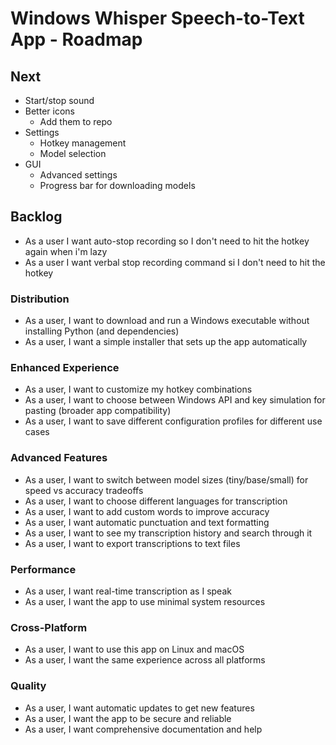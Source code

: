 # Windows Whisper Speech-to-Text App - Roadmap

## Next
- Start/stop sound
- Better icons
    - Add them to repo
- Settings
    - Hotkey management
    - Model selection
- GUI
    - Advanced settings
    - Progress bar for downloading models


## Backlog
- As a user I want auto-stop recording so I don't need to hit the hotkey again when i'm lazy
- As a user I want verbal stop recording command si I don't need to hit the hotkey

### Distribution
- As a user, I want to download and run a Windows executable without installing Python (and dependencies)
- As a user, I want a simple installer that sets up the app automatically

### Enhanced Experience  
- As a user, I want to customize my hotkey combinations
- As a user, I want to choose between Windows API and key simulation for pasting (broader app compatibility)
- As a user, I want to save different configuration profiles for different use cases

### Advanced Features
- As a user, I want to switch between model sizes (tiny/base/small) for speed vs accuracy tradeoffs
- As a user, I want to choose different languages for transcription  
- As a user, I want to add custom words to improve accuracy
- As a user, I want automatic punctuation and text formatting
- As a user, I want to see my transcription history and search through it
- As a user, I want to export transcriptions to text files

### Performance
- As a user, I want real-time transcription as I speak
- As a user, I want the app to use minimal system resources

### Cross-Platform
- As a user, I want to use this app on Linux and macOS
- As a user, I want the same experience across all platforms

### Quality
- As a user, I want automatic updates to get new features
- As a user, I want the app to be secure and reliable
- As a user, I want comprehensive documentation and help